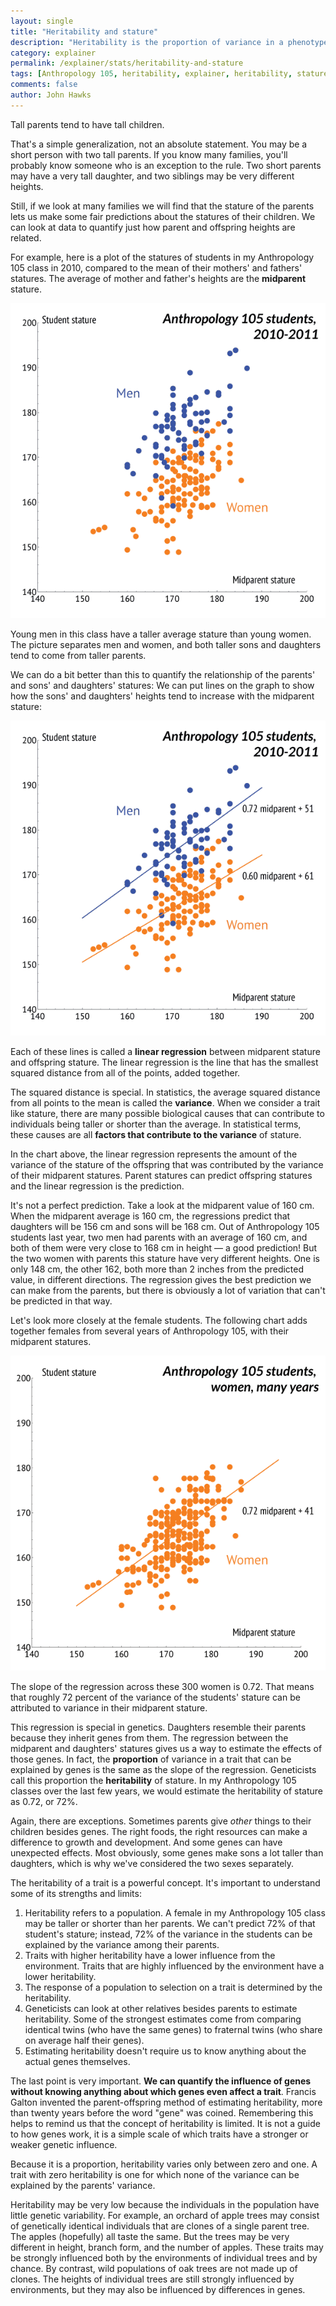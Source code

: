 ```yaml
---
layout: single 
title: "Heritability and stature" 
description: "Heritability is the proportion of variance in a phenotype explained by additive genetic variance." 
category: explainer
permalink: /explainer/stats/heritability-and-stature
tags: [Anthropology 105, heritability, explainer, heritability, stature, stature, variance] 
comments: false 
author: John Hawks 
---
```



Tall parents tend to have tall children. 

That's a simple generalization, not an absolute statement. You may be a short person with two tall parents. If you know many families, you'll probably know someone who is an exception to the rule. Two short parents may have a very tall daughter, and two siblings may be very different heights. 

Still, if we look at many families we will find that the stature of the parents lets us make some fair predictions about the statures of their children. We can look at data to quantify just how parent and offspring heights are related. 

For example, here is a plot of the statures of students in my Anthropology 105 class in 2010, compared to the mean of their mothers' and fathers' statures. The average of mother and father's heights are the <strong>midparent</strong> stature. 

<div class="middle-picture">
<img src="/graphics/stature-plot-male-female-midparent-no-regression.png" />
</div>


Young men in this class have a taller average stature than young women. The picture separates men and women, and both taller sons and daughters tend to come from taller parents.

We can do a bit better than this to quantify the relationship of the parents' and sons' and daughters' statures: We can put lines on the graph to show how the sons' and daughters' heights tend to increase with the midparent stature: 

<div class="middle-picture">
<img src="/graphics/stature-plot-male-female-midparent-regression.png" />
</div>

Each of these lines is called a <strong>linear regression</strong> between midparent stature and offspring stature. The linear regression is the line that has the smallest squared distance from all of the points, added together. 

The squared distance is special. In statistics, the average squared distance from all points to the mean is called the <strong>variance</strong>. When we consider a trait like stature, there are many possible biological causes that can contribute to individuals being taller or shorter than the average. In statistical terms, these causes are all <strong>factors that contribute to the variance</strong> of stature. 

In the chart above, the linear regression represents the amount of the variance of the stature of the offspring that was contributed by the variance of their midparent statures. Parent statures can predict offspring statures and the linear regression is the prediction. 

It's not a perfect prediction. Take a look at the midparent value of 160 cm. When the midparent average is 160 cm, the regressions predict that daughters will be 156 cm and sons will be 168 cm. Out of Anthropology 105 students last year, two men had parents with an average of 160 cm, and both of them were very close to 168 cm in height &mdash; a good prediction! But the two women with parents this stature have very different heights. One is only 148 cm, the other 162, both more than 2 inches from the predicted value, in different directions. The regression gives the best prediction we can make from the parents, but there is obviously a lot of variation that can't be predicted in that way.  

Let's look more closely at the female students. The following chart adds together females from several years of Anthropology 105, with their midparent statures. 


<div class="middle-picture">
<img src="/graphics/stature-plot-female-midparent-many-years-regression.png" />
</div>

The slope of the regression across these 300 women is 0.72. That means that roughly 72 percent of the variance of the students' stature can be attributed to variance in their midparent stature. 

This regression is special in genetics. Daughters resemble their parents because they inherit genes from them. The regression between the midparent and daughters' statures gives us a way to estimate the effects of those genes. In fact, the <strong>proportion</strong> of variance in a trait that can be explained by genes is the same as the slope of the regression. Geneticists call this proportion the <strong>heritability</strong> of stature. In my Anthropology 105 classes over the last few years, we would estimate the heritability of stature as 0.72, or 72%. 

Again, there are exceptions. Sometimes parents give <em>other</em> things to their children besides genes. The right foods, the right resources can make a difference to growth and development. And some genes can have unexpected effects. Most obviously, some genes make sons a lot taller than daughters, which is why we've considered the two sexes separately. 

The heritability of a trait is a powerful concept. It's important to understand some of its strengths and limits: 

<ol>
<li>Heritability refers to a population. A female in my Anthropology 105 class may be taller or shorter than her parents. We can't predict 72% of that student's stature; instead, 72% of the variance in the students can be explained by the variance among their parents. </li>
<li>Traits with higher heritability have a lower influence from the environment. Traits that are highly influenced by the environment have a lower heritability. </li>
<li>The response of a population to selection on a trait is determined by the heritability. </li>
<li>Geneticists can look at other relatives besides parents to estimate heritability. Some of the strongest estimates come from comparing identical twins (who have the same genes) to fraternal twins (who share on average half their genes). </li>
<li>Estimating heritability doesn't require us to know anything about the actual genes themselves.</li>

</ol>

The last point is very important. <strong>We can quantify the influence of genes without knowing anything about which genes even affect a trait</strong>. Francis Galton invented the parent-offspring method of estimating heritability, more than twenty years before the word "gene" was coined. Remembering this helps to remind us that the concept of heritability is limited. It is not a guide to how genes work, it is a simple scale of which traits have a stronger or weaker genetic influence. 

Because it is a proportion, heritability varies only between zero and one. A trait with zero heritability is one for which none of the variance can be explained by the parents' variance. 

Heritability may be very low because the individuals in the population have little genetic variability. For example, an orchard of apple trees may consist of genetically identical individuals that are clones of a single parent tree. The apples (hopefully) all taste the same. But the trees may be very different in height, branch form, and the number of apples. These traits may be strongly influenced both by the environments of individual trees and by chance. By contrast, wild populations of oak trees are not made up of clones. The heights of individual trees are still strongly influenced by environments, but they may also be influenced by differences in genes. 



